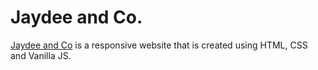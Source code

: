 # Jaydee and Co.

[Jaydee and Co](https://jhaydee-and-co.netlify.app/) is a responsive website that is created using HTML, CSS and Vanilla JS.